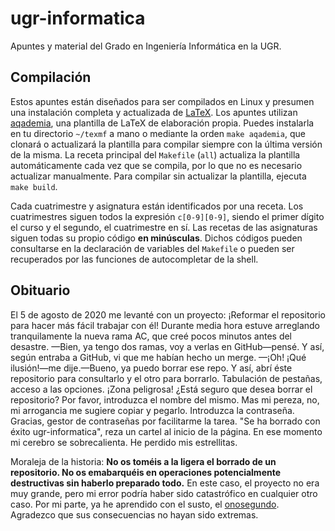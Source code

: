 # ugr-informatica

Apuntes y material del Grado en Ingeniería Informática en la UGR.

## Compilación

Estos apuntes están diseñados para ser compilados en Linux y presumen una instalación completa y actualizada de [LaTeX](https://www.latex-project.org/).
Los apuntes utilizan [aqademia](https://github.com/Groctel/aqademia), una plantilla de LaTeX de elaboración propia.
Puedes instalarla en tu directorio `~/texmf` a mano o mediante la orden `make aqademia`, que clonará o actualizará la plantilla para compilar siempre con la última versión de la misma.
La receta principal del `Makefile` (`all`) actualiza la plantilla automáticamente cada vez que se compila, por lo que no es necesario actualizar manualmente.
Para compilar sin actualizar la plantilla, ejecuta `make build`.

Cada cuatrimestre y asignatura están identificados por una receta.
Los cuatrimestres siguen todos la expresión `c[0-9][0-9]`, siendo el primer dígito el curso y el segundo, el cuatrimestre en sí.
Las recetas de las asignaturas siguen todas su propio código **en minúsculas**.
Dichos códigos pueden consultarse en la declaración de variables del `Makefile` o pueden ser recuperados por las funciones de autocompletar de la shell.

## Obituario

El 5 de agosto de 2020 me levanté con un proyecto: ¡Reformar el repositorio para hacer más fácil trabajar con él!
Durante media hora estuve arreglando tranquilamente la nueva rama AC, que creé pocos minutos antes del desastre.
—Bien, ya tengo dos ramas, voy a verlas en GitHub—pensé.
Y así, según entraba a GitHub, vi que me habían hecho un merge.
—¡Oh! ¡Qué ilusión!—me dije.—Bueno, ya puedo borrar ese repo.
Y así, abrí éste repositorio para consultarlo y el otro para borrarlo.
Tabulación de pestañas, acceso a las opciones.
¡Zona peligrosa!
¿Está seguro que desea borrar el repositorio?
Por favor, introduzca el nombre del mismo.
Mas mi pereza, no, mi arrogancia me sugiere copiar y pegarlo.
Introduzca la contraseña.
Gracias, gestor de contraseñas por facilitarme la tarea.
"Se ha borrado con éxito ugr-informatica", reza un cartel al inicio de la página.
En ese momento mi cerebro se sobrecalienta.
He perdido mis estrellitas.

Moraleja de la historia:
**No os toméis a la ligera el borrado de un repositorio.
No os emabarquéis en operaciones potencialmente destructivas sin haberlo preparado todo.**
En este caso, el proyecto no era muy grande, pero mi error podría haber sido catastrófico en cualquier otro caso.
Por mi parte, ya he aprendido con el susto, el [onosegundo](https://www.youtube.com/watch?v=X6NJkWbM1xk).
Agradezco que sus consecuencias no hayan sido extremas.
